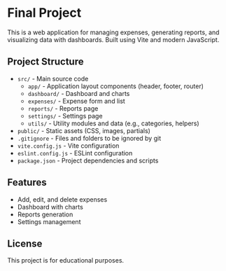# Final Project

This is a web application for managing expenses, generating reports, and visualizing data with dashboards. Built using Vite and modern JavaScript.

## Project Structure

- `src/` - Main source code
  - `app/` - Application layout components (header, footer, router)
  - `dashboard/` - Dashboard and charts
  - `expenses/` - Expense form and list
  - `reports/` - Reports page
  - `settings/` - Settings page
  - `utils/` - Utility modules and data (e.g., categories, helpers)
- `public/` - Static assets (CSS, images, partials)
- `.gitignore` - Files and folders to be ignored by git
- `vite.config.js` - Vite configuration
- `eslint.config.js` - ESLint configuration
- `package.json` - Project dependencies and scripts

## Features
- Add, edit, and delete expenses
- Dashboard with charts
- Reports generation
- Settings management

## License
This project is for educational purposes.
